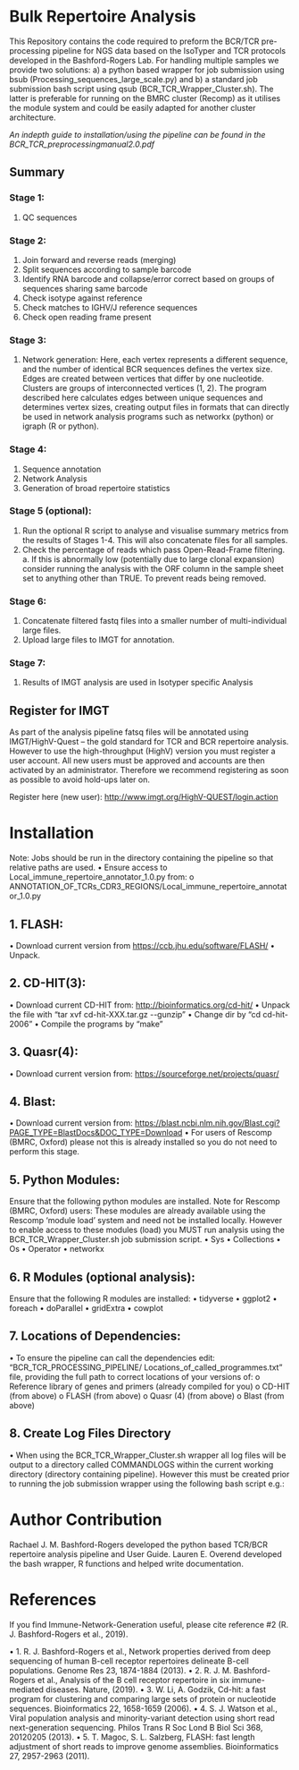 # Bulk Repertoire Analysis

This Repository contains the code required to preform the BCR/TCR pre-processing pipeline for NGS data based on the IsoTyper and TCR protocols developed in the Bashford-Rogers Lab. For handling multiple samples we provide two solutions: a) a python based wrapper for job submission using bsub (Processing_sequences_large_scale.py) and b) a standard job submission bash script using qsub (BCR_TCR_Wrapper_Cluster.sh). The latter is preferable for running on the BMRC cluster (Recomp) as it utilises the module system and could be easily adapted for another cluster architecture. 

*An indepth guide to installation/using the pipeline can be found in the BCR_TCR_preprocessingmanual2.0.pdf* 

## Summary 
### Stage 1: 
1.	QC sequences
### Stage 2: 
1.	Join forward and reverse reads (merging)
2.	Split sequences according to sample barcode
3.	Identify RNA barcode and collapse/error correct based on groups of sequences sharing same barcode
4.	Check isotype against reference
5.	Check matches to IGHV/J reference sequences
6.	Check open reading frame present
### Stage 3: 
1.	Network generation: Here, each vertex represents a different sequence, and the number of identical BCR sequences defines the vertex size. Edges are created between vertices that differ by one nucleotide. Clusters are groups of interconnected vertices (1, 2). The program described here calculates edges between unique sequences and determines vertex sizes, creating output files in formats that can directly be used in network analysis programs such as networkx (python) or igraph (R or python).
### Stage 4: 
1.	Sequence annotation
2.	Network Analysis 
3.	Generation of broad repertoire statistics
### Stage 5 (optional): 
1.	Run the optional R script to analyse and visualise summary metrics from the results of Stages 1-4. This will also concatenate files for all samples.  
2.	Check the percentage of reads which pass Open-Read-Frame filtering. 
a.	If this is abnormally low (potentially due to large clonal expansion) consider running the analysis with the ORF column in the sample sheet set to anything other than TRUE. To prevent reads being removed. 
### Stage 6: 
1.	Concatenate filtered fastq files into a smaller number of multi-individual large files. 
2.	Upload large files to IMGT for annotation. 

### Stage 7: 
1.	Results of IMGT analysis are used in Isotyper specific Analysis 

## Register for IMGT
As part of the analysis pipeline fatsq files will be annotated using IMGT/HighV-Quest – the gold standard for TCR and BCR repertoire analysis. However to use the high-throughput (HighV) version you must register a user account. All new users must be approved and accounts are then activated by an administrator. Therefore we recommend registering as soon as possible to avoid hold-ups later on. 

Register here (new user): http://www.imgt.org/HighV-QUEST/login.action 

# Installation

Note: Jobs should be run in the directory containing the pipeline so that relative paths are used. 
•	Ensure access to Local_immune_repertoire_annotator_1.0.py from:
o	ANNOTATION_OF_TCRs_CDR3_REGIONS/Local_immune_repertoire_annotator_1.0.py
## 1.	FLASH: 
•	Download current version from https://ccb.jhu.edu/software/FLASH/
•	Unpack. 
## 2.	CD-HIT(3):
•	Download current CD-HIT from: http://bioinformatics.org/cd-hit/ 
•	Unpack the file with “tar xvf cd-hit-XXX.tar.gz --gunzip”
•	Change dir by “cd cd-hit-2006”
•	Compile the programs by “make”
## 3.	Quasr(4):
•	Download current version from: https://sourceforge.net/projects/quasr/
## 4.	Blast:
•	Download current version from: https://blast.ncbi.nlm.nih.gov/Blast.cgi?PAGE_TYPE=BlastDocs&DOC_TYPE=Download 
•	For users of Rescomp (BMRC, Oxford) please not this is already installed so you do not need to perform this stage. 
## 5.	Python Modules:
Ensure that the following python modules are installed.
Note for Rescomp (BMRC, Oxford) users: These modules are already available using the Rescomp ‘module load’ system and need not be installed locally. However to enable access to these modules (load) you MUST run analysis using the BCR_TCR_Wrapper_Cluster.sh job submission script. 
•	Sys
•	Collections
•	Os
•	Operator
•	networkx 
## 6.	R Modules (optional analysis): 
Ensure that the following R modules are installed: 
•	tidyverse
•	ggplot2
•	foreach
•	doParallel
•	gridExtra
•	cowplot  
## 7.	Locations of Dependencies: 
•	To ensure the pipeline can call the dependencies edit: “BCR_TCR_PROCESSING_PIPELINE/ Locations_of_called_programmes.txt” file, providing the full path to correct locations of your versions of: 
o	Reference library of genes and primers (already compiled for you)
o	CD-HIT (from above)
o	FLASH (from above)
o	Quasr (4) (from above)
o	Blast (from above)
## 8.	Create Log Files Directory
•	When using the BCR_TCR_Wrapper_Cluster.sh wrapper all log files will be output to a directory called COMMANDLOGS within the current working directory (directory containing pipeline). However this must be created prior to running the job submission wrapper using the following bash script e.g.:  

# Author Contribution 

Rachael J. M. Bashford-Rogers developed the python based TCR/BCR repertoire analysis pipeline and User Guide. 
Lauren E. Overend developed the bash wrapper, R functions and helped write documentation. 

# References 

If you find Immune-Network-Generation useful, please cite reference #2 (R. J. Bashford-Rogers et al., 2019). 

•	1.	R. J. Bashford-Rogers et al., Network properties derived from deep sequencing of human B-cell receptor repertoires delineate B-cell populations. Genome Res 23, 1874-1884 (2013).
•	2.	R. J. M. Bashford-Rogers et al., Analysis of the B cell receptor repertoire in six immune-mediated diseases. Nature,  (2019).
•	3.	W. Li, A. Godzik, Cd-hit: a fast program for clustering and comparing large sets of protein or nucleotide sequences. Bioinformatics 22, 1658-1659 (2006).
•	4.	S. J. Watson et al., Viral population analysis and minority-variant detection using short read next-generation sequencing. Philos Trans R Soc Lond B Biol Sci 368, 20120205 (2013).
•	5.	T. Magoc, S. L. Salzberg, FLASH: fast length adjustment of short reads to improve genome assemblies. Bioinformatics 27, 2957-2963 (2011).


